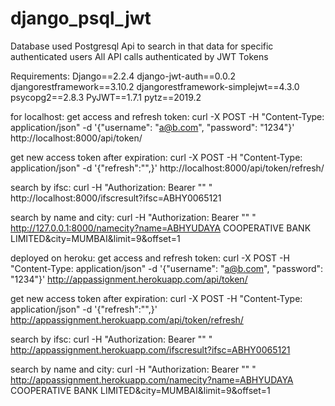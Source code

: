 # django_psql_jwt

Database used Postgresql
Api to search in that data for specific authenticated users 
All API calls authenticated by JWT Tokens

Requirements:
Django==2.2.4
django-jwt-auth==0.0.2
djangorestframework==3.10.2
djangorestframework-simplejwt==4.3.0
psycopg2==2.8.3
PyJWT==1.7.1
pytz==2019.2


for localhost:
get access and refresh token:
curl -X POST -H "Content-Type: application/json" -d '{"username": "a@b.com", "password": "1234"}' http://localhost:8000/api/token/

get new access token after expiration:
curl -X POST -H "Content-Type: application/json" -d '{"refresh":"<REFRESH-TOKEN-HERE>",}' http://localhost:8000/api/token/refresh/

search by ifsc:
curl -H "Authorization: Bearer "<ACCESS-TOKEN-HERE>" " http://localhost:8000/ifscresult?ifsc=ABHY0065121

search by name and city:
curl -H "Authorization: Bearer "<ACCESS-TOKEN-HERE>" " http://127.0.0.1:8000/namecity?name=ABHYUDAYA COOPERATIVE BANK LIMITED&city=MUMBAI&limit=9&offset=1



deployed on heroku:
get access and refresh token:
curl -X POST -H "Content-Type: application/json" -d '{"username": "a@b.com", "password": "1234"}' http://appassignment.herokuapp.com/api/token/

get new access token after expiration:
curl -X POST -H "Content-Type: application/json" -d '{"refresh":"<REFRESH-TOKEN-HERE>",}' http://appassignment.herokuapp.com/api/token/refresh/

search by ifsc:
curl -H "Authorization: Bearer "<ACCESS-TOKEN-HERE>" " http://appassignment.herokuapp.com/ifscresult?ifsc=ABHY0065121

search by name and city:
curl -H "Authorization: Bearer "<ACCESS-TOKEN-HERE>" " http://appassignment.herokuapp.com/namecity?name=ABHYUDAYA COOPERATIVE BANK LIMITED&city=MUMBAI&limit=9&offset=1

